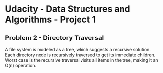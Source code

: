 # Udacity - Data Structures and Algorithms - Project 1

## Problem 2 - Directory Traversal

A file system is modeled as a tree, which suggests a recursive solution. Each directory node is recursively traversed
to get its immediate children. Worst case is the recursive traversal visits all items in the tree, making it an O(n) operation.
